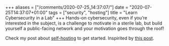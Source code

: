 +++
aliases = ["/comments/2020-07-25_14:37:07/"]
date = "2020-07-25T14:37:07+01:00"
tags = ["security", "hosting"]
title = "Learn Cybersecurity in a Lab"
+++
Hands-on cybersecurity, even if you’re interested in the subject, is a challenge to motivate in a sterile lab, but build yourself a public-facing network and your motivation goes through the roof!

Check my post about [self-hosting](/posts/steps-to-self-hosting) to get started. Inspirited by [this post](https://krebsonsecurity.com/2020/07/thinking-of-a-cybersecurity-career-read-this/).
